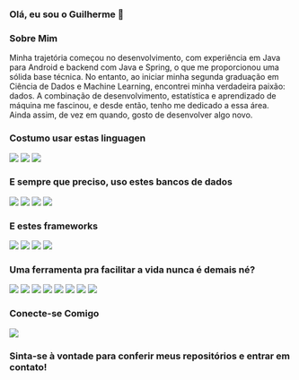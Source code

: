 ### Olá, eu sou o Guilherme 👋

### Sobre Mim
Minha trajetória começou no desenvolvimento, com experiência em Java para Android e backend com Java e Spring, o que me proporcionou uma sólida base técnica. No entanto, ao iniciar minha segunda graduação em Ciência de Dados e Machine Learning, encontrei minha verdadeira paixão: dados. A combinação de desenvolvimento, estatística e aprendizado de máquina me fascinou, e desde então, tenho me dedicado a essa área. Ainda assim, de vez em quando, gosto de desenvolver algo novo.

### Costumo usar estas linguagen

<div align="left"> <img src="https://img.shields.io/badge/Java-ED8B00?style=for-the-badge&logo=java&logoColor=white" /> <img src="https://img.shields.io/badge/Python-3776AB?style=for-the-badge&logo=python&logoColor=white" /> <img src="https://img.shields.io/badge/R-276DC3?style=for-the-badge&logo=r&logoColor=white" /> </div>

### E sempre que preciso, uso estes bancos de dados

<div align="left">  <img src="https://img.shields.io/badge/MySQL-4479A1?style=for-the-badge&logo=mysql&logoColor=white" /> <img src="https://img.shields.io/badge/PostgreSQL-316192?style=for-the-badge&logo=postgresql&logoColor=white" /> <img src="https://img.shields.io/badge/SQL%20Server-CC2927?style=for-the-badge&logo=microsoft-sql-server&logoColor=white" /> <img src="https://img.shields.io/badge/Firebase-FFCA28?style=for-the-badge&logo=firebase&logoColor=black" /> </div>

### E estes frameworks

<div align="left"> <img src="https://img.shields.io/badge/Apache%20Kafka-000?style=for-the-badge&logo=apachekafka" /> <img src="https://img.shields.io/badge/Apache%20Hadoop-66CCFF?style=for-the-badge&logo=apachehadoop&logoColor=black" /> <img src="https://img.shields.io/badge/Apache%20Hive-FDEE21?style=for-the-badge&logo=apachehive&logoColor=black" /> <img src="https://img.shields.io/badge/Apache%20Spark-FDEE21?style=flat-square&logo=apachespark&logoColor=black" /> </div>

### Uma ferramenta pra facilitar a vida nunca é demais né?
<div align="left"> <img src="https://img.shields.io/badge/TensorFlow-%23FF6F00.svg?style=for-the-badge&logo=TensorFlow&logoColor=white" /> <img src="https://img.shields.io/badge/scikit--learn-%23F7931E.svg?style=for-the-badge&logo=scikit-learn&logoColor=white" /> <img src="https://img.shields.io/badge/SciPy-%230C55A5.svg?style=for-the-badge&logo=scipy&logoColor=white" /> <img src="https://img.shields.io/badge/Keras-%23D00000.svg?style=for-the-badge&logo=Keras&logoColor=white" /> <img src="https://img.shields.io/badge/Matplotlib-%23ffffff.svg?style=for-the-badge&logo=Matplotlib&logoColor=black" /> <img src="https://img.shields.io/badge/NumPy-%23013243.svg?style=for-the-badge&logo=numpy&logoColor=white" /> <img src="https://img.shields.io/badge/pandas-%23150458.svg?style=for-the-badge&logo=pandas&logoColor=white" /> <img src="https://img.shields.io/badge/power_bi-F2C811?style=for-the-badge&logo=powerbi&logoColor=black" >

### Conecte-se Comigo
<div align="left">
  <a href="https://www.linkedin.com/in/guibesb">
    <img src="https://img.shields.io/badge/LinkedIn-0077B5?style=for-the-badge&logo=linkedin&logoColor=white" />
  </a>
</div>


### Sinta-se à vontade para conferir meus repositórios e entrar em contato!
